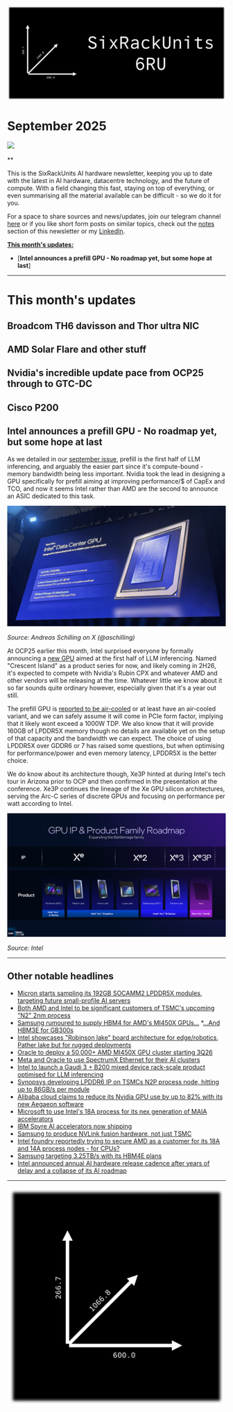 [![](https://raw.githubusercontent.com/FistOfHit/SixRackUnits/refs/heads/main/assets/header.png)](https://sixrackunits.substack.com)

# September 2025

![](https://raw.githubusercontent.com/FistOfHit/SixRackUnits/refs/heads/main/newsletters/2025/october/images/title.jpeg)

**

This is the SixRackUnits AI hardware newsletter, keeping you up to date with the latest in AI hardware, datacentre technology, and the future of compute. With a field changing this fast, staying on top of everything, or even summarising all the material available can be difficult - so we do it for you.

For a space to share sources and news/updates, join our telegram channel <a href="https://t.me/aihpc_infra_fans">here</a> or if you like short form posts on similar topics, check out the <a href="https://sixrackunits.substack.com/notes">notes</a> section of this newsletter or my <a href="https://www.linkedin.com/in/hitesh-kumar58">LinkedIn</a>.

[**This month's updates:**](#this-months-updates)

- [**Intel announces a prefill GPU - No roadmap yet, but some hope at last**]

---

# This month's updates

## Broadcom TH6 davisson and Thor ultra NIC

## AMD Solar Flare and other stuff

## Nvidia's incredible update pace from OCP25 through to GTC-DC

## Cisco P200

## Intel announces a prefill GPU - No roadmap yet, but some hope at last

As we detailed in our [september issue](https://sixrackunits.substack.com/i/173661634/rubin-cpx-the-gpu-no-one-saw-coming), prefill is the first half of LLM inferencing, and arguably the easier part since it's compute-bound - memory bandwidth being less important. Nvidia took the lead in designing a GPU specifically for prefill aiming at improving performance/$ of CapEx and TCO, and now it seems Intel rather than AMD are the second to announce an ASIC dedicated to this task.

![](https://raw.githubusercontent.com/FistOfHit/SixRackUnits/refs/heads/main/newsletters/2025/october/images/crescent_island.jpeg)

*Source: Andreas Schilling on X (@aschilling)*

At OCP25 earlier this month, Intel surprised everyone by formally announcing a [new GPU](https://newsroom.intel.com/artificial-intelligence/intel-to-expand-ai-accelerator-portfolio-with-new-gpu) aimed at the first half of LLM inferencing. Named "Crescent Island" as a product series for now, and likely coming in 2H26, it's expected to compete with Nvidia's Rubin CPX and whatever AMD and other vendors will be releasing at the time. Whatever little we know about it so far sounds quite ordinary however, especially given that it's a year out still.

The prefill GPU is [reported to be air-cooled](https://www.hardwareluxx.de/index.php/news/hardware/grafikkarten/67263-crescent-island-neue-data-center-gpu-auf-basis-von-xe3p-mit-160-gb-lpddr5x-von-intel.html) or at least have an air-cooled variant, and we can safely assume it will come in PCIe form factor, implying that it likely wont exceed a 1000W TDP. We also know that it will provide 160GB of LPDDR5X memory though no details are available yet on the setup of that capacity and the bandwidth we can expect. The choice of using LPDDR5X over GDDR6 or 7 has raised some questions, but when optimising for performance/power and even memory latency, LPDDR5X is the better choice.

We do know about its architecture though, Xe3P hinted at during Intel's tech tour in Arizona prior to OCP and then confirmed in the presentation at the conference. Xe3P continues the lineage of the Xe GPU silicon architectures, serving the Arc-C series of discrete GPUs and focusing on performance per watt according to Intel.

![](https://raw.githubusercontent.com/FistOfHit/SixRackUnits/refs/heads/main/newsletters/2025/october/images/crescent_island_xe3p.png)

*Source: Intel*

---

## Other notable headlines

* [Micron starts sampling its 192GB SOCAMM2 LPDDR5X modules, targeting future small-profile AI servers](https://www.tweaktown.com/news/108474/micron-starts-sampling-its-192gb-socamm2-low-power-memory-for-use-in-ai-servers/index.html)
* [Both AMD and Intel to be significant customers of TSMC's upcoming "N2" 2nm process](https://www.tweaktown.com/news/107995/tsmc-2nm-process-expected-to-be-a-game-changer-for-both-amd-and-intel/index.html)
* [Samsung rumoured to supply HBM4 for AMD's MI450X GPUs...](https://www.trendforce.com/news/2025/10/08/news-samsung-reportedly-to-supply-hbm4-for-amd-mi450-in-openai-deal-taking-on-nvidia-sk-hynix/)
*[...And HBM3E for GB300s](https://www.news1.kr/industry/electronics/5934448)
* [Intel showcases "Robinson lake" board architecture for edge/robotics, Pather lake but for rugged deployments](https://x.com/aschilling/status/1976655113419993479)
* [Oracle to deploy a 50,000+ AMD MI450X GPU cluster starting 3Q26](https://www.amd.com/en/newsroom/press-releases/oracle-and-amd-expand-partnership-to-help-customers-ach.html)
* [Meta and Oracle to use SpectrumX Ethernet for their AI clusters](https://www.trendforce.com/news/2025/10/14/news-nvidia-expands-ai-networking-push-as-oracle-and-meta-adopt-spectrum-x-and-ocp-technologies/)
* [Intel to launch a Gaudi 3 + B200 mixed device rack-scale product optimised for LLM inferencing](https://www.linkedin.com/posts/semianalysis_intel-just-took-another-step-on-combining-activity-7385112732125224960-V40q)
* [Synopsys developing LPDDR6 IP on TSMCs N2P process node, hitting up to 86GB/s per module](https://www.tweaktown.com/news/108337/synopsys-teases-silicon-bring-up-of-next-gen-lpddr6-ip-fabbed-on-tsmcs-new-n2p-process-node/index.html)
* [Alibaba cloud claims to reduce its Nvidia GPU use by up to 82% with its new Aegaeon software](https://www.scmp.com/business/article/3329450/alibaba-cloud-claims-slash-nvidia-gpu-use-82-new-pooling-system)
* [Microsoft to use Intel's 18A process for its nex generation of MAIA accelerators](https://www.tweaktown.com/news/108358/microsoft-to-reportedly-use-intel-foundry-and-18a-for-its-next-gen-maia-ai-accelerator/index.html)
* [IBM Spyre AI accelerators now shipping](https://www.nextplatform.com/2025/10/10/ibm-ships-homegrown-spyre-accelerators-embraces-anthropic-for-ai-push/)
* [Samsung to produce NVLink fusion hardware, not just TSMC](https://www.tomshardware.com/samsung-joins-nvidia-nvlink-fusion)
* [Intel foundry reportedly trying to secure AMD as a customer for its 18A and 14A process nodes - for CPUs?](https://www.tweaktown.com/news/108037/intel-is-reportedly-trying-to-secure-amd-as-a-semiconductor-customer-to-make-its-next-gen-chips/index.html)
* [Samsung targeting 3.25TB/s with its HBM4E plans](https://x.com/Jukanlosreve/status/1978268999512445277)
* [Intel announced annual AI hardware release cadence after years of delay and a collapse of its AI roadmap](https://wccftech.com/intel-to-finally-switch-to-an-annual-ai-product-cadence-after-years-of-delay/)

---

[![](https://raw.githubusercontent.com/FistOfHit/SixRackUnits/refs/heads/main/assets/logo.png)](https://sixrackunits.substack.com)
